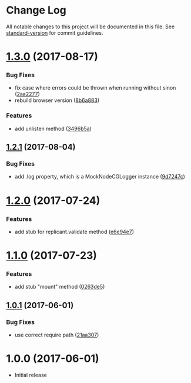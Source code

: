 # Change Log

All notable changes to this project will be documented in this file. See [standard-version](https://github.com/conventional-changelog/standard-version) for commit guidelines.

<a name="1.3.0"></a>
# [1.3.0](https://github.com/nodecg/mock-nodecg/compare/v1.2.1...v1.3.0) (2017-08-17)


### Bug Fixes

* fix case where errors could be thrown when running without sinon ([2aa2277](https://github.com/nodecg/mock-nodecg/commit/2aa2277))
* rebuild browser version ([8b6a883](https://github.com/nodecg/mock-nodecg/commit/8b6a883))


### Features

* add unlisten method ([3496b5a](https://github.com/nodecg/mock-nodecg/commit/3496b5a))



<a name="1.2.1"></a>
## [1.2.1](https://github.com/nodecg/mock-nodecg/compare/v1.2.0...v1.2.1) (2017-08-04)


### Bug Fixes

* add .log property, which is a MockNodeCGLogger instance ([9d7247c](https://github.com/nodecg/mock-nodecg/commit/9d7247c))



<a name="1.2.0"></a>
# [1.2.0](https://github.com/nodecg/mock-nodecg/compare/v1.1.0...v1.2.0) (2017-07-24)


### Features

* add stub for replicant.validate method ([e6e94e7](https://github.com/nodecg/mock-nodecg/commit/e6e94e7))



<a name="1.1.0"></a>
# [1.1.0](https://github.com/nodecg/mock-nodecg/compare/v1.0.1...v1.1.0) (2017-07-23)


### Features

* add stub "mount" method ([0263de5](https://github.com/nodecg/mock-nodecg/commit/0263de5))



<a name="1.0.1"></a>
## [1.0.1](https://github.com/nodecg/mock-nodecg/compare/v1.0.0...v1.0.1) (2017-06-01)


### Bug Fixes

* use correct require path ([21aa307](https://github.com/nodecg/mock-nodecg/commit/21aa307))



<a name="1.0.0"></a>
# 1.0.0 (2017-06-01)

- Initial release
